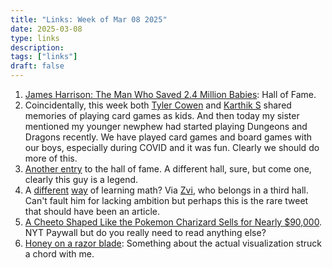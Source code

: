 ```yaml
---
title: "Links: Week of Mar 08 2025"
date: 2025-03-08
type: links
description:
tags: ["links"]
draft: false
---
```


1. [James Harrison: The Man Who Saved 2.4 Million Babies](https://www.bbc.com/news/articles/c5y4xqe60gyo): Hall of Fame. 
2. Coincidentally, this week both [Tyler Cowen](https://marginalrevolution.com/marginalrevolution/2025/03/games-we-played.html) and [Karthik S](https://open.substack.com/pub/noenthuda/p/card-games?r=3a7g0&utm_campaign=post&utm_medium=web&showWelcomeOnShare=false) shared memories of playing card games as kids. And then today my sister mentioned my younger newphew had started playing Dungeons and Dragons recently. We have played card games and board games with our boys, especially during COVID and it was fun. Clearly we should do more of this.  
3. [Another entry](https://x.com/dudespostingws/status/1895853031851544801?s=48) to the hall of fame. A different hall, sure, but come one, clearly this guy is a legend.  
4. A [different](https://x.com/davidbessis/status/1821170663832383918) [way](https://x.com/davidbessis/status/1813247439765401612) of learning math? Via [Zvi](https://thezvi.substack.com/p/childhood-and-education-9-school), who belongs in a third hall. Can't fault him for lacking ambition but perhaps this is the rare tweet that should have been an article. 
5. [A Cheeto Shaped Like the Pokemon Charizard Sells for Nearly $90,000](https://www.nytimes.com/2025/03/06/style/charizard-cheeto-pokemon-auction.html). NYT Paywall but do you really need to read anything else?
6. [Honey on a razor blade](https://sashachapin.substack.com/p/as-sweet-as-razor-blade-honey?): Something about the actual visualization struck a chord with me. 